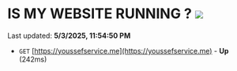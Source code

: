 # IS MY WEBSITE RUNNING ? [![](https://img.shields.io/static/v1?label=Sponsor&message=%E2%9D%A4&logo=GitHub&color=%23fe8e86)](https://github.com/sponsors/Youssef-Lehmam)

Last updated: **5/3/2025, 11:54:50 PM**

- `GET` [https://youssefservice.me](https://youssefservice.me) - **Up** (242ms)
